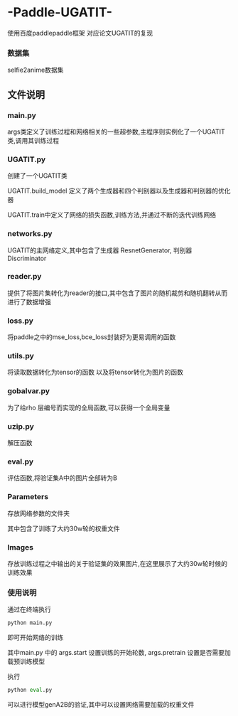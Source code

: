 # -Paddle-UGATIT-
使用百度paddlepaddle框架 对应论文UGATIT的复现 

### 数据集

selfie2anime数据集

## 文件说明

### main.py

args类定义了训练过程和网络相关的一些超参数,主程序则实例化了一个UGATIT类,调用其训练过程

### UGATIT.py 

创建了一个UGATIT类

UGATIT.build_model 定义了两个生成器和四个判别器以及生成器和判别器的优化器

UGATIT.train中定义了网络的损失函数,训练方法,并通过不断的迭代训练网络

### networks.py 

UGATIT的主网络定义,其中包含了生成器 ResnetGenerator, 判别器 Discriminator

### reader.py

提供了将图片集转化为reader的接口,其中包含了图片的随机裁剪和随机翻转从而进行了数据增强

### loss.py 

将paddle之中的mse_loss,bce_loss封装好为更易调用的函数

### utils.py

将读取数据转化为tensor的函数 以及将tensor转化为图片的函数

### gobalvar.py

为了给rho 层编号而实现的全局函数,可以获得一个全局变量

### uzip.py

解压函数

### eval.py

评估函数,将验证集A中的图片全部转为B

### Parameters 

存放网络参数的文件夹

其中包含了训练了大约30w轮的权重文件

### Images

存放训练过程之中输出的关于验证集的效果图片,在这里展示了大约30w轮时候的训练效果

### 使用说明

通过在终端执行

```py
python main.py
```

即可开始网络的训练

其中main.py 中的 args.start 设置训练的开始轮数, args.pretrain 设置是否需要加载预训练模型 

执行

```py
python eval.py
```

可以进行模型genA2B的验证,其中可以设置网络需要加载的权重文件

